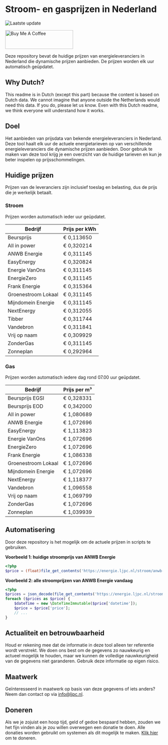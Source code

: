 # Stroom- en gasprijzen in Nederland

![Laatste update](https://img.shields.io/badge/laatste%20update-2023--06--28%2009%3A00%20CET-brightgreen)

<a href="https://www.buymeacoffee.com/Lars-" target="_blank"><img src="https://cdn.buymeacoffee.com/buttons/v2/default-orange.png" alt="Buy Me A Coffee" height="60" style="height: 60px !important;width: 217px !important;" ></a>

Deze repository bevat de huidige prijzen van energieleveranciers in Nederland die dynamische prijzen aanbieden. De prijzen worden elk uur automatisch geüpdatet.

## Why Dutch?

This readme is in Dutch (except this part) because the content is based on Dutch data. We cannot imagine that anyone outside the Netherlands would need this data. If you do, please let us know. Even with this Dutch readme, we think
everyone will understand how it works.

## Doel

Het aanbieden van prijsdata van bekende energieleveranciers in Nederland. Deze tool haalt elk uur de actuele energietarieven op van verschillende energieleveranciers die dynamische prijzen aanbieden. Door gebruik te maken van deze tool
krijg je een overzicht van de huidige tarieven en kun je beter inspelen op prijsschommelingen.

## Huidige prijzen

Prijzen van de leveranciers zijn inclusief toeslag en belasting, dus de prijs die je werkelijk betaalt.

### Stroom

Prijzen worden automatisch ieder uur geüpdatet.

 Bedrijf | Prijs per kWh 
---------|---------------
Beursprijs | € 0,113650
All in power | € 0,320214
ANWB Energie | € 0,311145
EasyEnergy | € 0,320824
Energie VanOns | € 0,311145
EnergieZero | € 0,311145
Frank Energie | € 0,315364
Groenestroom Lokaal | € 0,311145
Mijndomein Energie | € 0,311145
NextEnergy | € 0,312055
Tibber | € 0,311744
Vandebron | € 0,311841
Vrij op naam | € 0,309929
ZonderGas | € 0,311145
Zonneplan | € 0,292964


### Gas

Prijzen worden automatisch iedere dag rond 07.00 uur geüpdatet.

 Bedrijf | Prijs per m³ 
---------|--------------
Beursprijs EGSI | € 0,328331
Beursprijs EOD | € 0,342000
All in power | € 1,080689
ANWB Energie | € 1,072696
EasyEnergy | € 1,113823
Energie VanOns | € 1,072696
EnergieZero | € 1,072696
Frank Energie | € 1,086338
Groenestroom Lokaal | € 1,072696
Mijndomein Energie | € 1,072696
NextEnergy | € 1,118377
Vandebron | € 1,096558
Vrij op naam | € 1,069799
ZonderGas | € 1,072696
Zonneplan | € 1,039939


## Automatisering

Door deze repository is het mogelijk om de actuele prijzen in scripts te gebruiken.

**Voorbeeld 1: huidige stroomprijs van ANWB Energie**

```php
<?php
$price = (float)file_get_contents('https://energie.ljpc.nl/stroom/anwb-energie-nu.txt');

```

**Voorbeeld 2: alle stroomprijzen van ANWB Energie vandaag**

```php
<?php
$prices = json_decode(file_get_contents('https://energie.ljpc.nl/stroom/all-in-power-vandaag.json'),true);
foreach ($prices as $price) {
    $dateTime = new \DateTimeImmutable($price['datetime']);
    $price = $price['price'];
    // ...
}
```

## Actualiteit en betrouwbaarheid

Houd er rekening mee dat de informatie in deze tool alleen ter referentie wordt verstrekt. We doen ons best om de gegevens zo nauwkeurig en actueel mogelijk te houden, maar we kunnen de volledige nauwkeurigheid van de gegevens niet
garanderen. Gebruik deze informatie op eigen risico.

## Maatwerk

Geïnteresseerd in maatwerk op basis van deze gegevens of iets anders? Neem dan contact op
via [info@ljpc.nl](mailto:info@ljpc.nl?subject=Energie%20prijzen).

## Doneren

Als we je zojuist een hoop tijd, geld of gedoe bespaard hebben, zouden we het fijn vinden als je zou willen overwegen een
donatie te doen. Alle donaties worden gebruikt om systemen als dit mogelijk te
maken. [Klik hier](https://www.buymeacoffee.com/Lars-) om te doneren.
